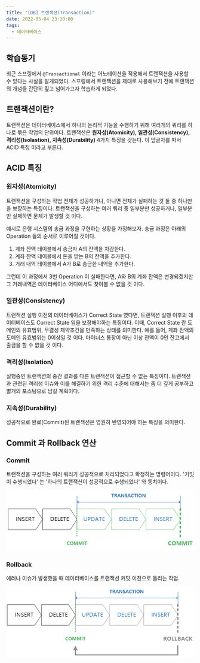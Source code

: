 ```yaml
---
title: "[DB] 트랜잭션(Transaction)"
date: 2022-05-04 23:30:00
tags:
  - 데이터베이스
---
```


## 학습동기

최근 스프링에서 `@Transactional` 이라는 어노테이션을 적용해서 트랜잭션을 사용할 수 있다는 사실을 알게되었다. 스프링에서 트랜잭션을 제대로 사용해보기 전에 트랜잭션의 개념을 간단히 짚고 넘어가고자 학습하게 되었다.

## 트랜잭션이란?

트랜잭션은 데이터베이스에서 하나의 논리적 기능을 수행하기 위해 여러개의 쿼리를 하나로 묶은 작업의 단위이다. 트랜잭션은 **원자성(Atomicity), 일관성(Consistency), 격리성(Isolastion), 지속성(Durability)** 4가지 특징을 갖는다. 이 앞글자를 따서 ACID 특징 이라고 부른다.

## ACID 특징

### 원자성(Atomicity)

트랜잭션을 구성하는 작업 전체가 성공하거나, 아니면 전체가 실패하는 것 둘 중 하나만을 보장하는 특징이다. 트랜잭션을 구성하는 여러 쿼리 중 일부분만 성공하거나, 일부분만 실패하면 문제가 발생할 것 이다.

예시로 은행 시스템의 송금 과정을 구현하는 상황을 가정해보자. 송금 과정은 아래의 Operation 들의 순서로 이루어질 것이다.

1. 계좌 잔액 테이블에서 송금자 A의 잔액을 차감한다.
2. 계좌 잔액 테이블에서 돈을 받는 B의 잔액을 추가한다.
3. 거래 내역 테이블에서 A가 B로 송금한 내역을 추가한다.

그런데 이 과정에서 3번 Operation 이 실패한다면, A와 B의 계좌 잔액은 변경되겠지만 그 거래내역은 데이터베이스 어디에서도 찾아볼 수 없을 것 이다.

### 일관성(Consistency)

트랜잭션 실행 이전의 데이터베이스가 Correct State 였다면, 트랜잭션 실행 이후의 데이터베이스도 Correct State 임을 보장해야하는 특징이다. 이때, Correct State 란 도메인의 유효범위, 무결성 제약조건을 만족하는 상태를 의미한다. 예를 들어, 계좌 잔액의 도메인 유효범위는 0이상일 것 이다. 마이너스 통장이 아닌 이상 잔액이 0인 잔고에서 출금을 할 수 없을 것 이다.

### 격리성(Isolation)

실행중인 트랜잭션의 중간 결과를 다른 트랜잭션이 접근할 수 없는 특징이다. 트랜잭션과 관련된 격리성 이슈와 이를 해결하기 위한 격리 수준에 대해서는 좀 더 깊게 공부하고 별개의 포스팅으로 남길 계획이다.

### 지속성(Durability)

성공적으로 완료(Commit)된 트랜잭션은 영원히 반영되어야 하는 특징을 의미한다.

## Commit 과 Rollback 연산

### Commit

트랜잭션을 구성하는 여러 쿼리가 성공적으로 처리되었다고 확정하는 명령어이다. '커밋이 수행되었다' 는 '하나의 트랜잭션이 성공적으로 수행되었다' 와 동치이다.

![](./commit.png)

### Rollback

에러나 이슈가 발생했을 때 데이터베이스를 트랜잭션 커밋 이전으로 돌리는 작업.

![](./rollback.png)
